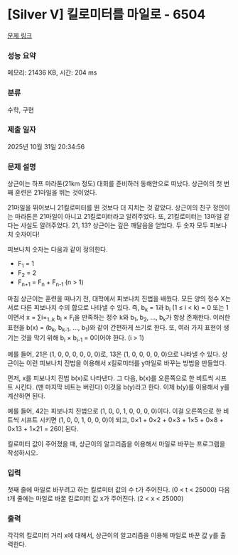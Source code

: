 # [Silver V] 킬로미터를 마일로 - 6504 

[문제 링크](https://www.acmicpc.net/problem/6504) 

### 성능 요약

메모리: 21436 KB, 시간: 204 ms

### 분류

수학, 구현

### 제출 일자

2025년 10월 31일 20:34:56

### 문제 설명

<p>상근이는 하프 마라톤(21km 정도) 대회를 준비하러 동해안으로 떠났다. 상근이의 첫 번째 훈련은 21마일을 뛰는 것이었다.</p>

<p>21마일을 뛰어보니 21킬로미터를 뛴 것보다 더 지치는 것 같았다. 상근이의 친구 정인이는 마라톤은 21마일이 아니고 21킬로미터라고 알려주었다. 또, 21킬로미터는 13마일 같다는 사실도 알려주었다. 21, 13? 상근이는 깊은 깨달음을 얻었다. 두 숫자 모두 피보나치 숫자이다!</p>

<p>피보나치 숫자는 다음과 같이 정의한다.</p>

<ul>
	<li>F<sub>1</sub> = 1</li>
	<li>F<sub>2</sub> = 2</li>
	<li>F<sub>n+1</sub> = F<sub>n</sub> + F<sub>n-1</sub> (n > 1)</li>
</ul>

<p>마침 상근이는 훈련을 떠나기 전, 대학에서 피보나치 진법을 배웠다. 모든 양의 정수 X는 서로 다른 피보나치 수의 합으로 나타낼 수 있다. 즉, b<sub>k</sub> = 1과 b<sub>i</sub> (1 ≤ i < k) = 0 또는 1이면서 x = ∑i=<sub>1..k</sub> b<sub>i</sub> × F<sub>i</sub>을 만족하는 정수 k와 b<sub>1</sub>, b<sub>2</sub>, ..., b<sub>k</sub>가 항상 존재한다. 이러한 표현을 b(x) = (b<sub>k</sub>, b<sub>k-1</sub>, ..., b<sub>1</sub>)와 같이 간편하게 쓰기로 한다. 또, 여러 가지 표현이 생기는 것을 막기 위해 b<sub>i</sub> × b<sub>i-1</sub> = 0이어야 한다. (i > 1)</p>

<p>예를 들어, 21은 (1, 0, 0, 0, 0, 0, 0)로, 13은 (1, 0, 0, 0, 0, 0)으로 나타낼 수 있다. 상근이는 이런 피보나치 진법을 이용해서 x킬로미터를 y마일로 바꾸는 방법을 만들었다.</p>

<p>먼저, x를 피보나치 진법 b(x)로 나타낸다. 그 다음, b(x)를 오른쪽으로 한 비트씩 시프트 시킨다. (맨 마지막 비트는 버린다) 이것을 b(y)라고 한다. 이제 b(y)를 이용해서 y를 계산하면 된다.</p>

<p>예를 들어, 42는 피보나치 진법으로 (1, 0, 0, 1, 0, 0, 0, 0)이다. 이걸 오른쪽으로 한 비트씩 시프트 시키면 (1, 0, 0, 1, 0, 0, 0)이 되고, 0×1 + 0×2 + 0×3 + 1×5 + 0×8 + 0×13 + 1×21 = 26이 된다.</p>

<p>킬로미터 값이 주어졌을 때, 상근이의 알고리즘을 이용해서 마일로 바꾸는 프로그램을 작성하시오.</p>

### 입력 

 <p>첫째 줄에 마일로 바꾸려고 하는 킬로미터 값의 수 t가 주어진다. (0 < t < 25000) 다음 t개 줄에는 마일로 바꿀 킬로미터 값 x가 주어진다. (2 < x < 25000)</p>

### 출력 

 <p>각각의 킬로미터 거리 x에 대해서, 상근이의 알고리즘을 이용해 마일로 바꾼 값 y를 출력한다.</p>

